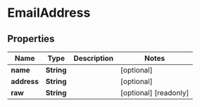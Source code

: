

# EmailAddress


## Properties

| Name | Type | Description | Notes |
|------------ | ------------- | ------------- | -------------|
|**name** | **String** |  |  [optional] |
|**address** | **String** |  |  [optional] |
|**raw** | **String** |  |  [optional] [readonly] |



